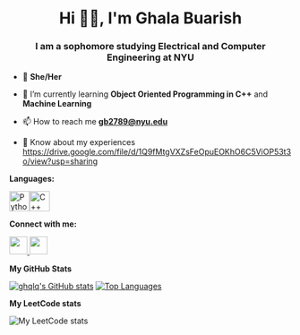 <h1 align="center">Hi 👋🏽, I'm Ghala Buarish</h1>
<h3 align="center">I am a sophomore studying Electrical and Computer Engineering at NYU</h3>

- 🌱 **She/Her**

- 🧩 I’m currently learning **Object Oriented Programming in C++** and **Machine Learning**

- 📫 How to reach me **gb2789@nyu.edu**

- 📄 Know about my experiences https://drive.google.com/file/d/1Q9fMtgVXZsFeOpuEOKhO6C5ViOP53t3o/view?usp=sharing

<b>Languages:</b> </p> <p align="left"> <a href="https://www.python.org/" target="_blank" rel="noreferrer"><img src="https://raw.githubusercontent.com/danielcranney/readme-generator/main/public/icons/skills/python-colored.svg" width="36" height="36" alt="Python" /></a><a href="https://docs.microsoft.com/en-us/cpp/?view=msvc-170" target="_blank" rel="noreferrer"><img src="https://raw.githubusercontent.com/danielcranney/readme-generator/main/public/icons/skills/cplusplus-colored.svg" width="36" height="36" alt="C++" /></a> </p> 

<b>Connect with me:</b> <p align="left"> <a href="https://www.github.com/ghqlq" target="_blank" rel="noreferrer"> <picture> <source media="(prefers-color-scheme: dark)" srcset="https://raw.githubusercontent.com/danielcranney/readme-generator/main/public/icons/socials/github-dark.svg" /> <source media="(prefers-color-scheme: light)" srcset="https://raw.githubusercontent.com/danielcranney/readme-generator/main/public/icons/socials/github.svg" /> <img src="https://raw.githubusercontent.com/danielcranney/readme-generator/main/public/icons/socials/github.svg" width="32" height="32" /> </picture> </a> <a href="https://www.linkedin.com/in/ghalabuarish" target="_blank" rel="noreferrer"> <picture> <source media="(prefers-color-scheme: dark)" srcset="https://raw.githubusercontent.com/danielcranney/readme-generator/main/public/icons/socials/linkedin-dark.svg" /> <source media="(prefers-color-scheme: light)" srcset="https://raw.githubusercontent.com/danielcranney/readme-generator/main/public/icons/socials/linkedin.svg" /> <img src="https://raw.githubusercontent.com/danielcranney/readme-generator/main/public/icons/socials/linkedin.svg" width="32" height="32" /> </picture> </a></p>

<b>My GitHub Stats</b>

<a href="http://www.github.com/ghqlq"><img src="https://github-readme-stats.vercel.app/api?username=ghqlq&show_icons=true&hide=prs,issues,&count_private=true&title_color=0891b2&text_color=ffffff&icon_color=0891b2&bg_color=1c1917&hide_border=true&show_icons=true" alt="ghqlq's GitHub stats" /></a>
<a href="https://github.com/ghqlq" align="left"><img src="https://github-readme-stats.vercel.app/api/top-langs/?username=ghqlq&langs_count=10&title_color=0891b2&text_color=ffffff&icon_color=0891b2&bg_color=1c1917&hide_border=true&locale=en&custom_title=Top%20%Languages" alt="Top Languages" /></a>

<b>My LeetCode stats</b>

![My LeetCode stats](https://leetcode-badge-sage.vercel.app/badge/Ghqla?theme={neutral}&bgColor={hex_val})
